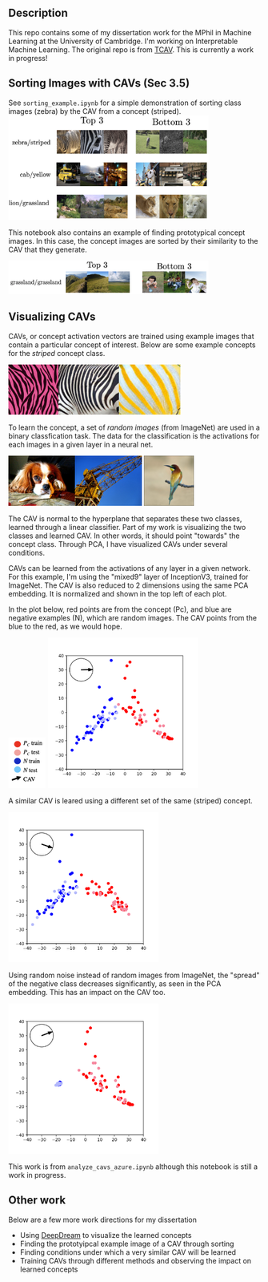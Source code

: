 ## Description
This repo contains some of my dissertation work for the MPhil in Machine Learning at the University of Cambridge. I'm working on Interpretable Machine Learning. The original repo is from [TCAV](https://github.com/tensorflow/tcav). This is currently a work in progress!

## Sorting Images with CAVs (Sec 3.5)
See `sorting_example.ipynb` for a simple demonstration of sorting class images (zebra) by the CAV from a concept (striped). 
<img src="figs_for_readme/all_sorted.png" width="400">

This notebook also contains an example of finding prototypical concept images. In this case, the concept images are sorted by their similarity to the CAV that they generate.

<img src="figs_for_readme/grassland.png" width="400">


## Visualizing CAVs
CAVs, or concept activation vectors are trained using example images that contain a particular concept of interest. Below are some example concepts for the *striped* concept class.

<img src="examples_of_concepts/striped_1.jpg" height="100"><img src="examples_of_concepts/striped_2.jpg" height="100"><img src="examples_of_concepts/striped_3.jpg" height="100">

To learn the concept, a set of *random images* (from ImageNet) are used in a binary classfication task. The data for the classification is the activations for each images in a given layer in a neural net.

<img src="examples_of_concepts/random_1.JPEG" height="100"><img src="examples_of_concepts/random_2.JPEG" height="100">
<img src="examples_of_concepts/random_3.JPEG" height="100">

The CAV is normal to the hyperplane that separates these two classes, learned through a linear classifier. Part of my work is visualizing the two classes and learned CAV. In other words, it should point "towards" the concept class. Through PCA, I have visualized CAVs under several conditions.

CAVs can be learned from the activations of any layer in a given network. For this example, I'm using the "mixed9" layer of InceptionV3, trained for ImageNet. The CAV is also reduced to 2 dimensions using the same PCA embedding. It is normalized and shown in the top left of each plot.

In the plot below, red points are from the concept (Pc), and blue are negative examples (N), which are random images. The CAV points from the blue to the red, as we would hope.

<img src="figs_for_github/key.png" height="100">
<img src="figs_for_github/pca_striped_sub_1-random500_0-mixed9-linear-0.1.png" height="300">

A similar CAV is leared using a different set of the same (striped) concept.

<img src="figs_for_github/pca_striped_sub_2-random500_0-mixed9-linear-0.1.png" height="300">

Using random noise instead of random images from ImageNet, the "spread" of the negative class decreases significantly, as seen in the PCA embedding. This has an impact on the CAV too.

<img src="figs_for_github/pca_striped_sub_1-noise_color-mixed9-linear-0.1.png" height="300">

This work is from `analyze_cavs_azure.ipynb` although this notebook is still a work in progress.

## Other work
Below are a few more work directions for my dissertation
* Using [DeepDream](https://github.com/google/deepdream) to visualize the learned concepts
* Finding the prototyipcal example image of a CAV through sorting
* Finding conditions under which a very similar CAV will be learned
* Training CAVs through different methods and observing the impact on learned concepts




